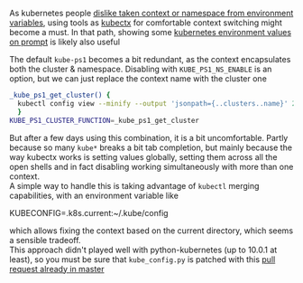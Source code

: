 
As kubernetes people [dislike taken context or namespace from environment variables](https://github.com/kubernetes/kubernetes/issues/27308),
using tools as [kubectx](https://github.com/ahmetb/kubectx/blob/master/README.md) for comfortable context switching might become a must.
In that path, showing some [kubernetes environment values on prompt](https://github.com/jonmosco/kube-ps1/blob/master/README.md) is likely also useful

The default `kube-ps1` becomes a bit redundant, as the context encapsulates both the cluster & namespace. Disabling with `KUBE_PS1_NS_ENABLE` is an option,
but we can just replace the context name with the cluster one
```bash
_kube_ps1_get_cluster() {
  kubectl config view --minify --output 'jsonpath={..clusters..name}' 2>/dev/null
  }
KUBE_PS1_CLUSTER_FUNCTION=_kube_ps1_get_cluster
```

But after a few days using this combination, it is a bit uncomfortable. Partly because so many `kube*` breaks a bit tab completion, but mainly because
the way kubectx works is setting values globally, setting them across all the open shells and in fact disabling working simultaneously with more than one context.  
A simple way to handle this is taking advantage of `kubectl` merging capabilities, with an environment variable like

KUBECONFIG=.k8s.current:~/.kube/config

which allows fixing the context based on the current directory, which seems a sensible tradeoff.  
This approach didn't played well with python-kubernetes (up to 10.0.1 at least), so you must be sure that `kube_config.py` is patched with this [pull request
already in master](https://github.com/kubernetes-client/python-base/pull/163)

